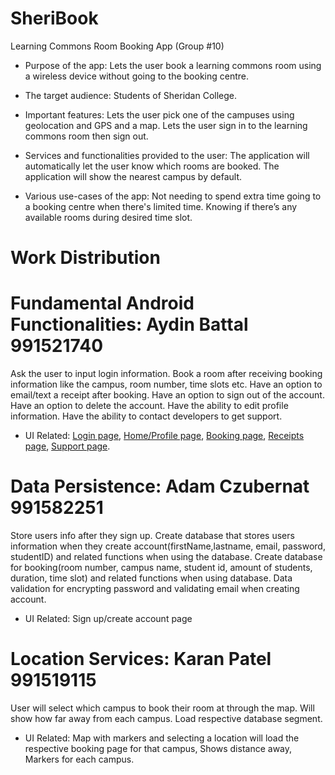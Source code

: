 # SheriBook

Learning Commons Room Booking App (Group #10)

* Purpose of the app:
Lets the user book a learning commons room using a wireless device without going to the booking centre.

* The target audience:
Students of Sheridan College.

* Important features:
Lets the user pick one of the campuses using geolocation and GPS and a map.
Lets the user sign in to the learning commons room then sign out.

* Services and functionalities provided to the user:
The application will automatically let the user know which rooms are booked.
The application will show the nearest campus by default.

* Various use-cases of the app:
Not needing to spend extra time going to a booking centre when there's limited time.
Knowing if there’s any available rooms during desired time slot.

# Work Distribution

# Fundamental Android Functionalities: Aydin Battal 991521740
Ask the user to input login information.
Book a room after receiving booking information like the campus, room number, time slots etc.
Have an option to email/text a receipt after booking.
Have an option to sign out of the account.
Have an option to delete the account.
Have the ability to edit profile information.
Have the ability to contact developers to get support.

* UI Related:
[Login page](),
[Home/Profile page](),
[Booking page](),
[Receipts page](),
[Support page]().

# Data Persistence: Adam Czubernat 991582251
Store users info after they sign up.
Create database that stores users information when they create account(firstName,lastname, email, password, studentID) and related functions when using the database.
Create database for booking(room number, campus name, student id, amount of students, duration, time slot) and related functions when using database.
Data validation for encrypting password and validating email when creating account.

* UI Related:
Sign up/create account page

# Location Services: Karan Patel 991519115
User will select which campus to book their room at through the map.
Will show how far away from each campus.
Load respective database segment.

* UI Related:
Map with markers and selecting a location will load the respective booking page for that campus,
Shows distance away,
Markers for each campus.

